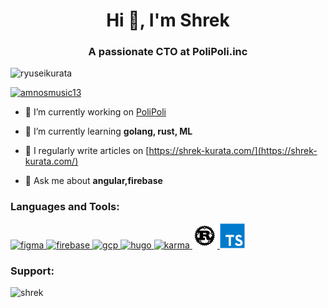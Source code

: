 <h1 align="center">Hi 👋, I'm Shrek</h1>
<h3 align="center">A passionate CTO at PoliPoli.inc</h3>

<p align="left"> <img src="https://komarev.com/ghpvc/?username=ryuseikurata&label=Profile%20views&color=0e75b6&style=flat" alt="ryuseikurata" /> </p>

<p align="left"> <a href="https://twitter.com/amnosmusic13" target="blank"><img src="https://img.shields.io/twitter/follow/amnosmusic13?logo=twitter&style=for-the-badge" alt="amnosmusic13" /></a> </p>

- 🔭 I’m currently working on [PoliPoli](https://polipoli-web.com/)

- 🌱 I’m currently learning **golang, rust, ML**

- 📝 I regularly write articles on [https://shrek-kurata.com/](https://shrek-kurata.com/)

- 💬 Ask me about **angular,firebase**


<h3 align="left">Languages and Tools:</h3>
<p align="left"> <a href="https://www.figma.com/" target="_blank"> <img src="https://www.vectorlogo.zone/logos/figma/figma-icon.svg" alt="figma" width="40" height="40"/> </a> <a href="https://firebase.google.com/" target="_blank"> <img src="https://www.vectorlogo.zone/logos/firebase/firebase-icon.svg" alt="firebase" width="40" height="40"/> </a> <a href="https://cloud.google.com" target="_blank"> <img src="https://www.vectorlogo.zone/logos/google_cloud/google_cloud-icon.svg" alt="gcp" width="40" height="40"/> </a> <a href="https://gohugo.io/" target="_blank"> <img src="https://api.iconify.design/logos-hugo.svg" alt="hugo" width="40" height="40"/> </a> <a href="https://karma-runner.github.io/latest/index.html" target="_blank"> <img src="https://raw.githubusercontent.com/detain/svg-logos/780f25886640cef088af994181646db2f6b1a3f8/svg/karma.svg" alt="karma" width="40" height="40"/> </a> <a href="https://www.rust-lang.org" target="_blank"> <img src="https://raw.githubusercontent.com/devicons/devicon/master/icons/rust/rust-plain.svg" alt="rust" width="40" height="40"/> </a> <a href="https://www.typescriptlang.org/" target="_blank"> <img src="https://raw.githubusercontent.com/devicons/devicon/master/icons/typescript/typescript-original.svg" alt="typescript" width="40" height="40"/> </a> </p>

<h3 align="left">Support:</h3>
<p><a href="https://www.buymeacoffee.com/shrek13"> <img align="left" src="https://cdn.buymeacoffee.com/buttons/v2/default-yellow.png" height="50" width="210" alt="shrek" /></a></p><br><br>
